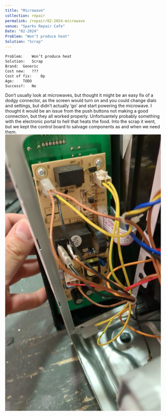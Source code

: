 ```yaml
---
title: "Microwave"
collection: repair
permalink: /repair/02-2024-microwave
venue: "Sparks Repair Cafe"
Date: "02-2024"
Problem: "Won’t produce heat"
Solution: "Scrap"
---
```

```
Problem:    Won’t produce heat 
Solution:   Scrap 
Brand:  Generic 
Cost new:   ??? 
Cost of fix:    0p 
Age:    TODO 
Success?:   No 
```
Don’t usually look at microwaves, but thought it might be an easy fix of a dodgy connector, as the screen would turn on and you could change dials and settings, but didn’t actually ‘go’ and start powering the microwave. I thought it would be an issue from the push buttons not making a good connection, but they all worked properly. Unfortuantely probably something with the electronic portal to hell that heats the food. Into the scrap it went, but we kept the control board to salvage components as and when we need them.
![](/images/repair_cafe/microwave/microwave_1.jpg)
